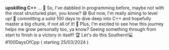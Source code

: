 **upskilling C++** ...
👋 So, I've dabbled in programming before, maybe not with the most structured plan, you know? 😅 But now, I'm really aiming to level up! 💪 committing a solid 100 days to dive deep into C++ and hopefully master a big chunk, if not all of it! 🚀 Plus, I'm excited to see how this journey helps me grow personally too, ya know? Seeing something through from start to finish is a victory in itself! 🏆
Let's do this Southern!💻 
  #100DaysOfCpp  ( starting 25/03/2024 )
